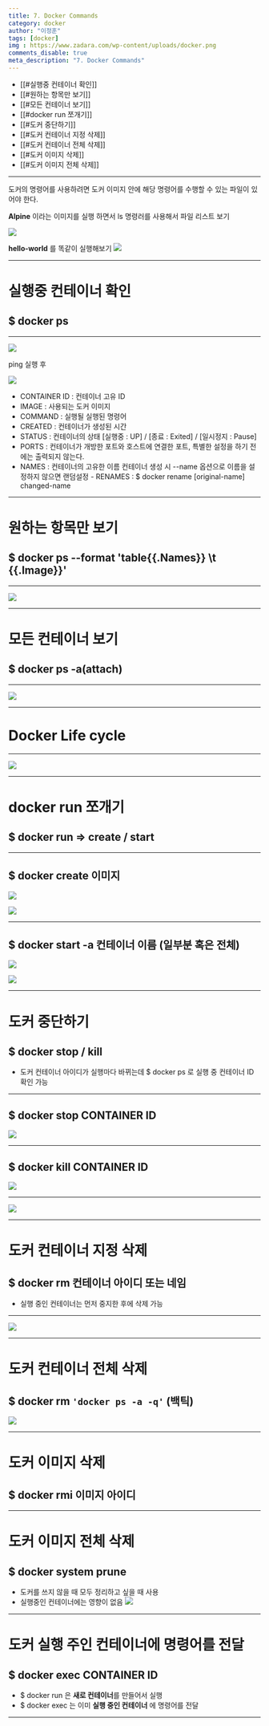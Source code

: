 ```yaml
---
title: 7. Docker Commands
category: docker
author: "이정훈"
tags: [docker]
img : https://www.zadara.com/wp-content/uploads/docker.png
comments_disable: true
meta_description: "7. Docker Commands"
---
```



- [[#실행중 컨테이너 확인]]
- [[#원하는 항목만 보기]]
- [[#모든 컨테이너 보기]]
- [[#docker run 쪼개기]]
- [[#도커 중단하기]]
- [[#도커 컨테이너 지정 삭제]]
- [[#도커 컨테이너 전체 삭제]]
- [[#도커 이미지 삭제]]
- [[#도커 이미지 전체 삭제]]
---
도커의 명령어를 사용하려면 도커 이미지 안에 해당 명령어를 수행할 수 있는 파일이 있어야 한다.

**Alpine** 이라는 이미지를 실행 하면서 ls 명령러를 사용해서 파일 리스트 보기

![](https://i.imgur.com/HKznTvx.png)


**hello-world** 를 똑같이 실행해보기
![](https://i.imgur.com/9Zzsh0a.png)

---

# 실행중 컨테이너 확인

## $ docker ps
---
![](https://i.imgur.com/We8H9Zq.png)

ping 실행 후 

![](https://i.imgur.com/hmXRq3v.png)

- CONTAINER ID : 컨테이너 고유 ID
- IMAGE : 사용되는 도커 이미지
- COMMAND : 실행될 실행된 명령어
- CREATED : 컨테이너가 생성된 시간
- STATUS : 컨테이너의 상태 [실행중 : UP] / [종료 : Exited] / [일시정지 : Pause]
- PORTS : 컨테이너가 개방한 포트와 호스트에 연결한 포트, 특별한 설정을 하기 전에는 출력되지 않는다.
- NAMES : 컨테이너의 고유한 이름 컨테이너 생성 시 --name 옵션으로 이름을 설정하지 않으면 랜덤설정
		- RENAMES : $ docker rename [original-name] changed-name

---
# 원하는 항목만 보기

## $ docker ps --format 'table{{.Names}} \t {{.Image}}' 
---
![](https://i.imgur.com/KEaoutf.png)

---
# 모든 컨테이너 보기

## $ docker ps -a(attach)
---
![](https://i.imgur.com/A1DVxDR.png)

---

# Docker Life cycle
---
![](https://i.imgur.com/5n1HmI8.png)

---
# docker run 쪼개기
## $ docker run => create / start
---
## $ docker create 이미지

![](https://i.imgur.com/CWKAyfs.png)

![](https://i.imgur.com/k14xIom.png)

---
## $ docker start -a 컨테이너 이름 (일부분 혹은 전체)

![](https://i.imgur.com/AycOBpT.png)

![](https://i.imgur.com/l3jAki1.png)

---
# 도커 중단하기
## $ docker stop / kill
- 도커 컨테이너 아이디가 실행마다 바뀌는데 $ docker ps 로 실행 중 컨테이너 ID 확인 가능
---

## $ docker stop CONTAINER ID

![](https://i.imgur.com/4pvlhSV.jpg)

---
## $ docker kill CONTAINER ID

![](https://i.imgur.com/ggOw5JN.jpg)

---
![](https://i.imgur.com/PcjxigM.png)

---
#  도커 컨테이너 지정 삭제
## $ docker rm 컨테이너 아이디 또는 네임
- 실행 중인 컨테이너는 먼저 중지한 후에 삭제 가능
--- 
![](https://i.imgur.com/MIPvCXR.png)

---
# 도커 컨테이너 전체 삭제
## $ docker rm `'docker ps -a -q'`  (백틱)

  ![](https://i.imgur.com/7XOmvko.png)

---
# 도커 이미지 삭제
## $ docker rmi 이미지 아이디
---
# 도커 이미지 전체 삭제
## $ docker system prune
- 도커를 쓰지 않을 때 모두 정리하고 싶을 때 사용
- 실행중인 컨테이너에는 영향이 없음
![](https://i.imgur.com/JaZB4ou.png)

---
# 도커 실행 주인 컨테이너에 명령어를 전달
## $ docker exec  CONTAINER ID
- $ docker run 은 **새로 컨테이너**를 만들어서 실행
- $ docker exec 는 이미 **실행 중인 컨테이너** 에 명령어를 전달
---
